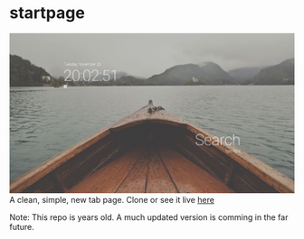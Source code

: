# startpage
![screenshot](ss.png)
A clean, simple, new tab page. Clone or see it live [here](https://doofitator.github.io/startpage/)

Note: This repo is years old. A much updated version is comming in the far future.
